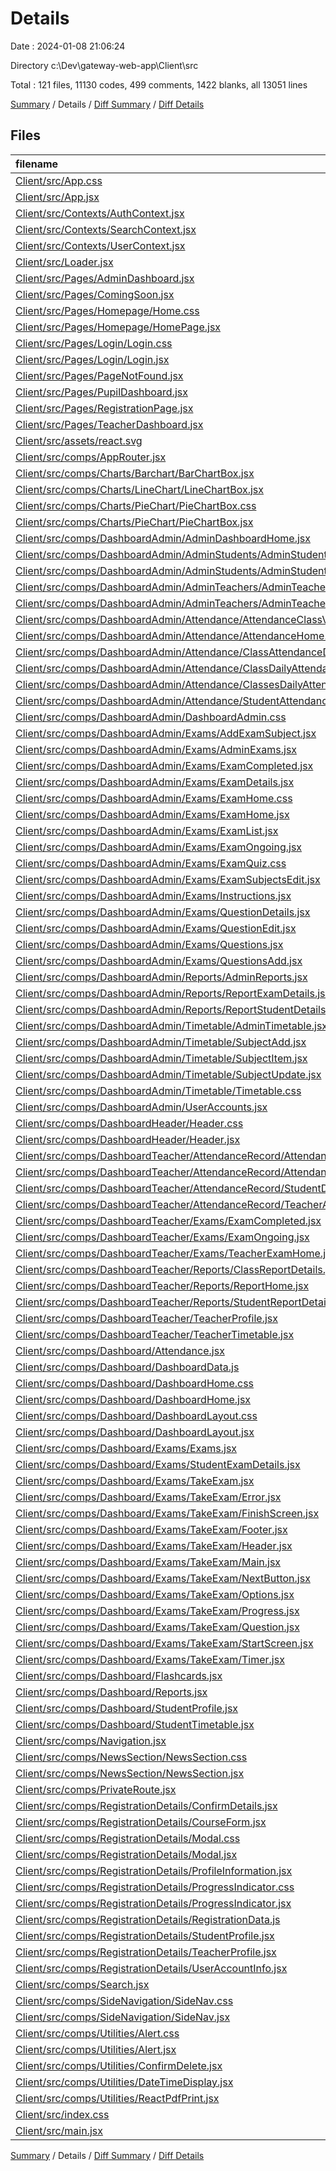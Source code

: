 # Details

Date : 2024-01-08 21:06:24

Directory c:\\Dev\\gateway-web-app\\Client\\src

Total : 121 files,  11130 codes, 499 comments, 1422 blanks, all 13051 lines

[Summary](results.md) / Details / [Diff Summary](diff.md) / [Diff Details](diff-details.md)

## Files
| filename | language | code | comment | blank | total |
| :--- | :--- | ---: | ---: | ---: | ---: |
| [Client/src/App.css](/Client/src/App.css) | CSS | 25 | 0 | 3 | 28 |
| [Client/src/App.jsx](/Client/src/App.jsx) | JavaScript | 19 | 0 | 3 | 22 |
| [Client/src/Contexts/AuthContext.jsx](/Client/src/Contexts/AuthContext.jsx) | JavaScript | 51 | 10 | 14 | 75 |
| [Client/src/Contexts/SearchContext.jsx](/Client/src/Contexts/SearchContext.jsx) | JavaScript | 16 | 4 | 7 | 27 |
| [Client/src/Contexts/UserContext.jsx](/Client/src/Contexts/UserContext.jsx) | JavaScript | 118 | 12 | 20 | 150 |
| [Client/src/Loader.jsx](/Client/src/Loader.jsx) | JavaScript | 9 | 0 | 1 | 10 |
| [Client/src/Pages/AdminDashboard.jsx](/Client/src/Pages/AdminDashboard.jsx) | JavaScript | 96 | 6 | 16 | 118 |
| [Client/src/Pages/ComingSoon.jsx](/Client/src/Pages/ComingSoon.jsx) | JavaScript | 35 | 0 | 4 | 39 |
| [Client/src/Pages/Homepage/Home.css](/Client/src/Pages/Homepage/Home.css) | CSS | 78 | 6 | 6 | 90 |
| [Client/src/Pages/Homepage/HomePage.jsx](/Client/src/Pages/Homepage/HomePage.jsx) | JavaScript | 76 | 18 | 10 | 104 |
| [Client/src/Pages/Login/Login.css](/Client/src/Pages/Login/Login.css) | CSS | 113 | 2 | 17 | 132 |
| [Client/src/Pages/Login/Login.jsx](/Client/src/Pages/Login/Login.jsx) | JavaScript | 199 | 7 | 22 | 228 |
| [Client/src/Pages/PageNotFound.jsx](/Client/src/Pages/PageNotFound.jsx) | JavaScript | 4 | 0 | 2 | 6 |
| [Client/src/Pages/PupilDashboard.jsx](/Client/src/Pages/PupilDashboard.jsx) | JavaScript | 32 | 1 | 4 | 37 |
| [Client/src/Pages/RegistrationPage.jsx](/Client/src/Pages/RegistrationPage.jsx) | JavaScript | 234 | 26 | 44 | 304 |
| [Client/src/Pages/TeacherDashboard.jsx](/Client/src/Pages/TeacherDashboard.jsx) | JavaScript | 47 | 1 | 6 | 54 |
| [Client/src/assets/react.svg](/Client/src/assets/react.svg) | XML | 1 | 0 | 0 | 1 |
| [Client/src/comps/AppRouter.jsx](/Client/src/comps/AppRouter.jsx) | JavaScript | 90 | 59 | 17 | 166 |
| [Client/src/comps/Charts/Barchart/BarChartBox.jsx](/Client/src/comps/Charts/Barchart/BarChartBox.jsx) | JavaScript | 30 | 1 | 3 | 34 |
| [Client/src/comps/Charts/LineChart/LineChartBox.jsx](/Client/src/comps/Charts/LineChart/LineChartBox.jsx) | JavaScript | 28 | 1 | 3 | 32 |
| [Client/src/comps/Charts/PieChart/PieChartBox.css](/Client/src/comps/Charts/PieChart/PieChartBox.css) | CSS | 34 | 1 | 6 | 41 |
| [Client/src/comps/Charts/PieChart/PieChartBox.jsx](/Client/src/comps/Charts/PieChart/PieChartBox.jsx) | JavaScript | 48 | 1 | 3 | 52 |
| [Client/src/comps/DashboardAdmin/AdminDashboardHome.jsx](/Client/src/comps/DashboardAdmin/AdminDashboardHome.jsx) | JavaScript | 199 | 1 | 12 | 212 |
| [Client/src/comps/DashboardAdmin/AdminStudents/AdminStudentDetails.jsx](/Client/src/comps/DashboardAdmin/AdminStudents/AdminStudentDetails.jsx) | JavaScript | 72 | 0 | 10 | 82 |
| [Client/src/comps/DashboardAdmin/AdminStudents/AdminStudents.jsx](/Client/src/comps/DashboardAdmin/AdminStudents/AdminStudents.jsx) | JavaScript | 93 | 0 | 10 | 103 |
| [Client/src/comps/DashboardAdmin/AdminTeachers/AdminTeacherDetails.jsx](/Client/src/comps/DashboardAdmin/AdminTeachers/AdminTeacherDetails.jsx) | JavaScript | 74 | 0 | 9 | 83 |
| [Client/src/comps/DashboardAdmin/AdminTeachers/AdminTeachers.jsx](/Client/src/comps/DashboardAdmin/AdminTeachers/AdminTeachers.jsx) | JavaScript | 79 | 0 | 9 | 88 |
| [Client/src/comps/DashboardAdmin/Attendance/AttendanceClassView.jsx](/Client/src/comps/DashboardAdmin/Attendance/AttendanceClassView.jsx) | JavaScript | 76 | 1 | 10 | 87 |
| [Client/src/comps/DashboardAdmin/Attendance/AttendanceHome.jsx](/Client/src/comps/DashboardAdmin/Attendance/AttendanceHome.jsx) | JavaScript | 211 | 3 | 22 | 236 |
| [Client/src/comps/DashboardAdmin/Attendance/ClassAttendanceDetails.jsx](/Client/src/comps/DashboardAdmin/Attendance/ClassAttendanceDetails.jsx) | JavaScript | 72 | 0 | 8 | 80 |
| [Client/src/comps/DashboardAdmin/Attendance/ClassDailyAttendance.jsx](/Client/src/comps/DashboardAdmin/Attendance/ClassDailyAttendance.jsx) | JavaScript | 80 | 0 | 9 | 89 |
| [Client/src/comps/DashboardAdmin/Attendance/ClassesDailyAttendance.jsx](/Client/src/comps/DashboardAdmin/Attendance/ClassesDailyAttendance.jsx) | JavaScript | 86 | 1 | 10 | 97 |
| [Client/src/comps/DashboardAdmin/Attendance/StudentAttendanceDetails.jsx](/Client/src/comps/DashboardAdmin/Attendance/StudentAttendanceDetails.jsx) | JavaScript | 74 | 0 | 8 | 82 |
| [Client/src/comps/DashboardAdmin/DashboardAdmin.css](/Client/src/comps/DashboardAdmin/DashboardAdmin.css) | CSS | 110 | 5 | 18 | 133 |
| [Client/src/comps/DashboardAdmin/Exams/AddExamSubject.jsx](/Client/src/comps/DashboardAdmin/Exams/AddExamSubject.jsx) | JavaScript | 264 | 10 | 37 | 311 |
| [Client/src/comps/DashboardAdmin/Exams/AdminExams.jsx](/Client/src/comps/DashboardAdmin/Exams/AdminExams.jsx) | JavaScript | 9 | 0 | 3 | 12 |
| [Client/src/comps/DashboardAdmin/Exams/ExamCompleted.jsx](/Client/src/comps/DashboardAdmin/Exams/ExamCompleted.jsx) | JavaScript | 94 | 1 | 11 | 106 |
| [Client/src/comps/DashboardAdmin/Exams/ExamDetails.jsx](/Client/src/comps/DashboardAdmin/Exams/ExamDetails.jsx) | JavaScript | 311 | 7 | 30 | 348 |
| [Client/src/comps/DashboardAdmin/Exams/ExamHome.css](/Client/src/comps/DashboardAdmin/Exams/ExamHome.css) | CSS | 81 | 1 | 16 | 98 |
| [Client/src/comps/DashboardAdmin/Exams/ExamHome.jsx](/Client/src/comps/DashboardAdmin/Exams/ExamHome.jsx) | JavaScript | 133 | 1 | 15 | 149 |
| [Client/src/comps/DashboardAdmin/Exams/ExamList.jsx](/Client/src/comps/DashboardAdmin/Exams/ExamList.jsx) | JavaScript | 401 | 5 | 48 | 454 |
| [Client/src/comps/DashboardAdmin/Exams/ExamOngoing.jsx](/Client/src/comps/DashboardAdmin/Exams/ExamOngoing.jsx) | JavaScript | 91 | 1 | 11 | 103 |
| [Client/src/comps/DashboardAdmin/Exams/ExamQuiz.css](/Client/src/comps/DashboardAdmin/Exams/ExamQuiz.css) | CSS | 225 | 4 | 38 | 267 |
| [Client/src/comps/DashboardAdmin/Exams/ExamSubjectsEdit.jsx](/Client/src/comps/DashboardAdmin/Exams/ExamSubjectsEdit.jsx) | JavaScript | 199 | 7 | 25 | 231 |
| [Client/src/comps/DashboardAdmin/Exams/Instructions.jsx](/Client/src/comps/DashboardAdmin/Exams/Instructions.jsx) | JavaScript | 76 | 0 | 5 | 81 |
| [Client/src/comps/DashboardAdmin/Exams/QuestionDetails.jsx](/Client/src/comps/DashboardAdmin/Exams/QuestionDetails.jsx) | JavaScript | 142 | 1 | 20 | 163 |
| [Client/src/comps/DashboardAdmin/Exams/QuestionEdit.jsx](/Client/src/comps/DashboardAdmin/Exams/QuestionEdit.jsx) | JavaScript | 130 | 5 | 14 | 149 |
| [Client/src/comps/DashboardAdmin/Exams/Questions.jsx](/Client/src/comps/DashboardAdmin/Exams/Questions.jsx) | JavaScript | 96 | 1 | 13 | 110 |
| [Client/src/comps/DashboardAdmin/Exams/QuestionsAdd.jsx](/Client/src/comps/DashboardAdmin/Exams/QuestionsAdd.jsx) | JavaScript | 228 | 7 | 26 | 261 |
| [Client/src/comps/DashboardAdmin/Reports/AdminReports.jsx](/Client/src/comps/DashboardAdmin/Reports/AdminReports.jsx) | JavaScript | 55 | 4 | 11 | 70 |
| [Client/src/comps/DashboardAdmin/Reports/ReportExamDetails.jsx](/Client/src/comps/DashboardAdmin/Reports/ReportExamDetails.jsx) | JavaScript | 104 | 1 | 12 | 117 |
| [Client/src/comps/DashboardAdmin/Reports/ReportStudentDetails.jsx](/Client/src/comps/DashboardAdmin/Reports/ReportStudentDetails.jsx) | JavaScript | 188 | 11 | 13 | 212 |
| [Client/src/comps/DashboardAdmin/Timetable/AdminTimetable.jsx](/Client/src/comps/DashboardAdmin/Timetable/AdminTimetable.jsx) | JavaScript | 236 | 13 | 32 | 281 |
| [Client/src/comps/DashboardAdmin/Timetable/SubjectAdd.jsx](/Client/src/comps/DashboardAdmin/Timetable/SubjectAdd.jsx) | JavaScript | 121 | 4 | 11 | 136 |
| [Client/src/comps/DashboardAdmin/Timetable/SubjectItem.jsx](/Client/src/comps/DashboardAdmin/Timetable/SubjectItem.jsx) | JavaScript | 134 | 3 | 21 | 158 |
| [Client/src/comps/DashboardAdmin/Timetable/SubjectUpdate.jsx](/Client/src/comps/DashboardAdmin/Timetable/SubjectUpdate.jsx) | JavaScript | 51 | 1 | 9 | 61 |
| [Client/src/comps/DashboardAdmin/Timetable/Timetable.css](/Client/src/comps/DashboardAdmin/Timetable/Timetable.css) | CSS | 32 | 0 | 4 | 36 |
| [Client/src/comps/DashboardAdmin/UserAccounts.jsx](/Client/src/comps/DashboardAdmin/UserAccounts.jsx) | JavaScript | 179 | 1 | 20 | 200 |
| [Client/src/comps/DashboardHeader/Header.css](/Client/src/comps/DashboardHeader/Header.css) | CSS | 155 | 11 | 22 | 188 |
| [Client/src/comps/DashboardHeader/Header.jsx](/Client/src/comps/DashboardHeader/Header.jsx) | JavaScript | 111 | 4 | 8 | 123 |
| [Client/src/comps/DashboardTeacher/AttendanceRecord/AttendanceAdd.jsx](/Client/src/comps/DashboardTeacher/AttendanceRecord/AttendanceAdd.jsx) | JavaScript | 160 | 9 | 23 | 192 |
| [Client/src/comps/DashboardTeacher/AttendanceRecord/AttendanceDaily.jsx](/Client/src/comps/DashboardTeacher/AttendanceRecord/AttendanceDaily.jsx) | JavaScript | 81 | 1 | 9 | 91 |
| [Client/src/comps/DashboardTeacher/AttendanceRecord/StudentDailyAttendance.jsx](/Client/src/comps/DashboardTeacher/AttendanceRecord/StudentDailyAttendance.jsx) | JavaScript | 78 | 0 | 9 | 87 |
| [Client/src/comps/DashboardTeacher/AttendanceRecord/TeacherAttendance.jsx](/Client/src/comps/DashboardTeacher/AttendanceRecord/TeacherAttendance.jsx) | JavaScript | 196 | 1 | 20 | 217 |
| [Client/src/comps/DashboardTeacher/Exams/ExamCompleted.jsx](/Client/src/comps/DashboardTeacher/Exams/ExamCompleted.jsx) | JavaScript | 98 | 1 | 13 | 112 |
| [Client/src/comps/DashboardTeacher/Exams/ExamOngoing.jsx](/Client/src/comps/DashboardTeacher/Exams/ExamOngoing.jsx) | JavaScript | 92 | 1 | 12 | 105 |
| [Client/src/comps/DashboardTeacher/Exams/TeacherExamHome.jsx](/Client/src/comps/DashboardTeacher/Exams/TeacherExamHome.jsx) | JavaScript | 229 | 4 | 29 | 262 |
| [Client/src/comps/DashboardTeacher/Reports/ClassReportDetails.jsx](/Client/src/comps/DashboardTeacher/Reports/ClassReportDetails.jsx) | JavaScript | 110 | 1 | 13 | 124 |
| [Client/src/comps/DashboardTeacher/Reports/ReportHome.jsx](/Client/src/comps/DashboardTeacher/Reports/ReportHome.jsx) | JavaScript | 54 | 5 | 11 | 70 |
| [Client/src/comps/DashboardTeacher/Reports/StudentReportDetails.jsx](/Client/src/comps/DashboardTeacher/Reports/StudentReportDetails.jsx) | JavaScript | 134 | 1 | 13 | 148 |
| [Client/src/comps/DashboardTeacher/TeacherProfile.jsx](/Client/src/comps/DashboardTeacher/TeacherProfile.jsx) | JavaScript | 194 | 6 | 22 | 222 |
| [Client/src/comps/DashboardTeacher/TeacherTimetable.jsx](/Client/src/comps/DashboardTeacher/TeacherTimetable.jsx) | JavaScript | 84 | 0 | 10 | 94 |
| [Client/src/comps/Dashboard/Attendance.jsx](/Client/src/comps/Dashboard/Attendance.jsx) | JavaScript | 97 | 0 | 15 | 112 |
| [Client/src/comps/Dashboard/DashboardData.js](/Client/src/comps/Dashboard/DashboardData.js) | JavaScript | 194 | 1 | 10 | 205 |
| [Client/src/comps/Dashboard/DashboardHome.css](/Client/src/comps/Dashboard/DashboardHome.css) | CSS | 39 | 0 | 4 | 43 |
| [Client/src/comps/Dashboard/DashboardHome.jsx](/Client/src/comps/Dashboard/DashboardHome.jsx) | JavaScript | 21 | 0 | 3 | 24 |
| [Client/src/comps/Dashboard/DashboardLayout.css](/Client/src/comps/Dashboard/DashboardLayout.css) | CSS | 28 | 3 | 6 | 37 |
| [Client/src/comps/Dashboard/DashboardLayout.jsx](/Client/src/comps/Dashboard/DashboardLayout.jsx) | JavaScript | 34 | 2 | 6 | 42 |
| [Client/src/comps/Dashboard/Exams/Exams.jsx](/Client/src/comps/Dashboard/Exams/Exams.jsx) | JavaScript | 64 | 1 | 10 | 75 |
| [Client/src/comps/Dashboard/Exams/StudentExamDetails.jsx](/Client/src/comps/Dashboard/Exams/StudentExamDetails.jsx) | JavaScript | 81 | 3 | 12 | 96 |
| [Client/src/comps/Dashboard/Exams/TakeExam.jsx](/Client/src/comps/Dashboard/Exams/TakeExam.jsx) | JavaScript | 182 | 9 | 23 | 214 |
| [Client/src/comps/Dashboard/Exams/TakeExam/Error.jsx](/Client/src/comps/Dashboard/Exams/TakeExam/Error.jsx) | JavaScript | 8 | 0 | 2 | 10 |
| [Client/src/comps/Dashboard/Exams/TakeExam/FinishScreen.jsx](/Client/src/comps/Dashboard/Exams/TakeExam/FinishScreen.jsx) | JavaScript | 51 | 2 | 9 | 62 |
| [Client/src/comps/Dashboard/Exams/TakeExam/Footer.jsx](/Client/src/comps/Dashboard/Exams/TakeExam/Footer.jsx) | JavaScript | 4 | 1 | 2 | 7 |
| [Client/src/comps/Dashboard/Exams/TakeExam/Header.jsx](/Client/src/comps/Dashboard/Exams/TakeExam/Header.jsx) | JavaScript | 11 | 0 | 2 | 13 |
| [Client/src/comps/Dashboard/Exams/TakeExam/Main.jsx](/Client/src/comps/Dashboard/Exams/TakeExam/Main.jsx) | JavaScript | 4 | 1 | 2 | 7 |
| [Client/src/comps/Dashboard/Exams/TakeExam/NextButton.jsx](/Client/src/comps/Dashboard/Exams/TakeExam/NextButton.jsx) | JavaScript | 22 | 1 | 4 | 27 |
| [Client/src/comps/Dashboard/Exams/TakeExam/Options.jsx](/Client/src/comps/Dashboard/Exams/TakeExam/Options.jsx) | JavaScript | 30 | 1 | 3 | 34 |
| [Client/src/comps/Dashboard/Exams/TakeExam/Progress.jsx](/Client/src/comps/Dashboard/Exams/TakeExam/Progress.jsx) | JavaScript | 23 | 1 | 3 | 27 |
| [Client/src/comps/Dashboard/Exams/TakeExam/Question.jsx](/Client/src/comps/Dashboard/Exams/TakeExam/Question.jsx) | JavaScript | 14 | 1 | 3 | 18 |
| [Client/src/comps/Dashboard/Exams/TakeExam/StartScreen.jsx](/Client/src/comps/Dashboard/Exams/TakeExam/StartScreen.jsx) | JavaScript | 21 | 1 | 2 | 24 |
| [Client/src/comps/Dashboard/Exams/TakeExam/Timer.jsx](/Client/src/comps/Dashboard/Exams/TakeExam/Timer.jsx) | JavaScript | 19 | 3 | 6 | 28 |
| [Client/src/comps/Dashboard/Flashcards.jsx](/Client/src/comps/Dashboard/Flashcards.jsx) | JavaScript | 8 | 0 | 2 | 10 |
| [Client/src/comps/Dashboard/Reports.jsx](/Client/src/comps/Dashboard/Reports.jsx) | JavaScript | 86 | 12 | 11 | 109 |
| [Client/src/comps/Dashboard/StudentProfile.jsx](/Client/src/comps/Dashboard/StudentProfile.jsx) | JavaScript | 180 | 4 | 13 | 197 |
| [Client/src/comps/Dashboard/StudentTimetable.jsx](/Client/src/comps/Dashboard/StudentTimetable.jsx) | JavaScript | 84 | 0 | 10 | 94 |
| [Client/src/comps/Navigation.jsx](/Client/src/comps/Navigation.jsx) | JavaScript | 177 | 4 | 9 | 190 |
| [Client/src/comps/NewsSection/NewsSection.css](/Client/src/comps/NewsSection/NewsSection.css) | CSS | 125 | 7 | 20 | 152 |
| [Client/src/comps/NewsSection/NewsSection.jsx](/Client/src/comps/NewsSection/NewsSection.jsx) | JavaScript | 112 | 6 | 9 | 127 |
| [Client/src/comps/PrivateRoute.jsx](/Client/src/comps/PrivateRoute.jsx) | JavaScript | 13 | 4 | 6 | 23 |
| [Client/src/comps/RegistrationDetails/ConfirmDetails.jsx](/Client/src/comps/RegistrationDetails/ConfirmDetails.jsx) | JavaScript | 125 | 15 | 17 | 157 |
| [Client/src/comps/RegistrationDetails/CourseForm.jsx](/Client/src/comps/RegistrationDetails/CourseForm.jsx) | JavaScript | 28 | 1 | 5 | 34 |
| [Client/src/comps/RegistrationDetails/Modal.css](/Client/src/comps/RegistrationDetails/Modal.css) | CSS | 60 | 4 | 7 | 71 |
| [Client/src/comps/RegistrationDetails/Modal.jsx](/Client/src/comps/RegistrationDetails/Modal.jsx) | JavaScript | 10 | 1 | 3 | 14 |
| [Client/src/comps/RegistrationDetails/ProfileInformation.jsx](/Client/src/comps/RegistrationDetails/ProfileInformation.jsx) | JavaScript | 251 | 9 | 15 | 275 |
| [Client/src/comps/RegistrationDetails/ProgressIndicator.css](/Client/src/comps/RegistrationDetails/ProgressIndicator.css) | CSS | 50 | 33 | 8 | 91 |
| [Client/src/comps/RegistrationDetails/ProgressIndicator.jsx](/Client/src/comps/RegistrationDetails/ProgressIndicator.jsx) | JavaScript | 38 | 6 | 6 | 50 |
| [Client/src/comps/RegistrationDetails/RegistrationData.js](/Client/src/comps/RegistrationDetails/RegistrationData.js) | JavaScript | 51 | 6 | 9 | 66 |
| [Client/src/comps/RegistrationDetails/StudentProfile.jsx](/Client/src/comps/RegistrationDetails/StudentProfile.jsx) | JavaScript | 35 | 1 | 2 | 38 |
| [Client/src/comps/RegistrationDetails/TeacherProfile.jsx](/Client/src/comps/RegistrationDetails/TeacherProfile.jsx) | JavaScript | 22 | 1 | 2 | 25 |
| [Client/src/comps/RegistrationDetails/UserAccountInfo.jsx](/Client/src/comps/RegistrationDetails/UserAccountInfo.jsx) | JavaScript | 101 | 4 | 11 | 116 |
| [Client/src/comps/Search.jsx](/Client/src/comps/Search.jsx) | JavaScript | 22 | 0 | 5 | 27 |
| [Client/src/comps/SideNavigation/SideNav.css](/Client/src/comps/SideNavigation/SideNav.css) | CSS | 81 | 8 | 12 | 101 |
| [Client/src/comps/SideNavigation/SideNav.jsx](/Client/src/comps/SideNavigation/SideNav.jsx) | JavaScript | 30 | 1 | 6 | 37 |
| [Client/src/comps/Utilities/Alert.css](/Client/src/comps/Utilities/Alert.css) | CSS | 49 | 2 | 6 | 57 |
| [Client/src/comps/Utilities/Alert.jsx](/Client/src/comps/Utilities/Alert.jsx) | JavaScript | 39 | 1 | 9 | 49 |
| [Client/src/comps/Utilities/ConfirmDelete.jsx](/Client/src/comps/Utilities/ConfirmDelete.jsx) | JavaScript | 38 | 0 | 6 | 44 |
| [Client/src/comps/Utilities/DateTimeDisplay.jsx](/Client/src/comps/Utilities/DateTimeDisplay.jsx) | JavaScript | 22 | 3 | 8 | 33 |
| [Client/src/comps/Utilities/ReactPdfPrint.jsx](/Client/src/comps/Utilities/ReactPdfPrint.jsx) | JavaScript | 22 | 0 | 4 | 26 |
| [Client/src/index.css](/Client/src/index.css) | CSS | 350 | 34 | 67 | 451 |
| [Client/src/main.jsx](/Client/src/main.jsx) | JavaScript | 9 | 0 | 2 | 11 |

[Summary](results.md) / Details / [Diff Summary](diff.md) / [Diff Details](diff-details.md)